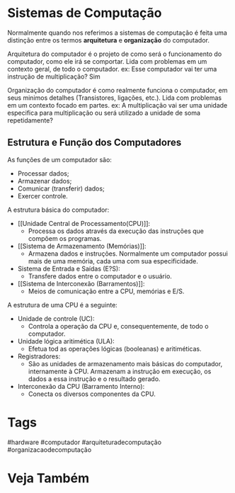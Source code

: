 # Sistemas de Computação
Normalmente quando nos referimos a sistemas de computação é feita uma distinção entre os termos **arquitetura** e **organização** do computador.

Arquitetura do computador é o projeto de como será o funcionamento do computador, como ele irá se comportar. Lida com problemas em um contexto geral, de todo o computador.
ex: Esse computador vai ter uma instrução de multiplicação? Sim

Organização do computador é como realmente funciona o computador, em seus minimos detalhes (Transistores, ligações, etc.). Lida com problemas em um contexto focado em partes.
ex: A multiplicação vai ser uma unidade especifica para multiplicação ou será utilizado a unidade de soma repetidamente?

## Estrutura e Função dos Computadores
As funções de um computador são:
- Processar dados;
- Armazenar dados;
- Comunicar (transferir) dados;
- Exercer controle.

A estrutura básica do computador:
- [[Unidade Central de Processamento(CPU)]]:
	- Processa os dados através da execução das instruções que compôem os programas.
- [[Sistema de Armazenamento (Memórias)]]:
	- Armazena dados e instruções. Normalmente um computador possui mais de uma memória, cada uma com sua especificidade.
- Sistema de Entrada e Saídas (E?S):
	- Transfere dados entre o computador e o usuário.
- [[Sistema de Interconexão (Barramentos)]]:
	- Meios de comunicação entre a CPU, memórias e E/S.

A estrutura de uma CPU é a seguinte:
- Unidade de controle (UC):
	- Controla a operação da CPU e, consequentemente, de todo o computador.
- Unidade lógica aritimética (ULA):
	- Efetua tod as operações lógicas (booleanas) e aritiméticas.
- Registradores:
	- São as unidades de armazenamento mais básicas do computador, internamente à CPU. Armazenam a instrução em execução, os dados a essa instrução e o resultado gerado.
- Interconexão da CPU (Barramento Interno):
	- Conecta os diversos componentes da CPU.



# Tags
#hardware
#computador
#arquiteturadecomputação
#organizacaodecomputação
# Veja Também
